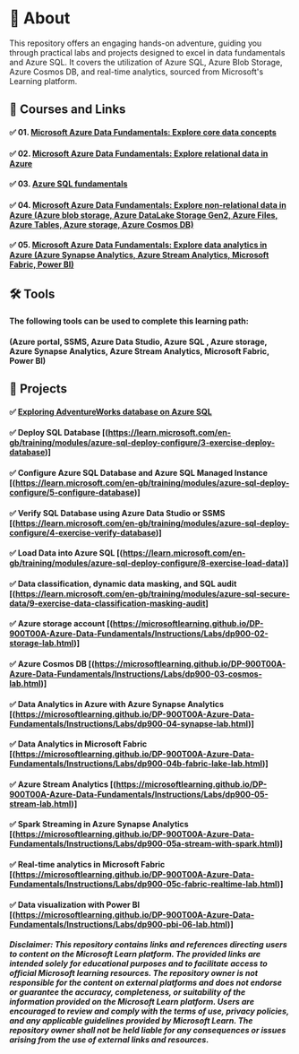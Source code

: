 # 📄 About
This repository offers an engaging hands-on adventure, guiding you through practical labs and projects designed to excel in data fundamentals and Azure SQL. It covers the utilization of Azure SQL, Azure Blob Storage, Azure Cosmos DB, and real-time analytics, sourced from Microsoft's Learning platform.

## 📑 Courses and Links
#### ✅ 01. [Microsoft Azure Data Fundamentals: Explore core data concepts](https://learn.microsoft.com/en-gb/training/paths/azure-data-fundamentals-explore-core-data-concepts/)
#### ✅ 02. [Microsoft Azure Data Fundamentals: Explore relational data in Azure](https://learn.microsoft.com/en-gb/training/paths/azure-data-fundamentals-explore-relational-data/)
#### ✅ 03. [Azure SQL fundamentals](https://learn.microsoft.com/en-gb/training/paths/azure-sql-fundamentals/)
#### ✅ 04. [Microsoft Azure Data Fundamentals: Explore non-relational data in Azure (Azure blob storage, Azure DataLake Storage Gen2, Azure Files, Azure Tables, Azure storage, Azure Cosmos DB)](https://learn.microsoft.com/en-gb/training/paths/azure-data-fundamentals-explore-non-relational-data/)
#### ✅ 05. [Microsoft Azure Data Fundamentals: Explore data analytics in Azure (Azure Synapse Analytics, Azure Stream Analytics, Microsoft Fabric, Power BI)](https://learn.microsoft.com/en-gb/training/paths/azure-data-fundamentals-explore-data-warehouse-analytics/)

## 🛠️ Tools
#### The following tools can be used to complete this learning path:
#### (Azure portal, SSMS, Azure Data Studio, Azure SQL , Azure storage,  Azure Synapse Analytics, Azure Stream Analytics, Microsoft Fabric, Power BI)
       
## 📂 Projects
#### ✅ [Exploring AdventureWorks database on Azure SQL](https://microsoftlearning.github.io/DP-900T00A-Azure-Data-Fundamentals/Instructions/Labs/dp900-01-sql-lab.html)
#### ✅ Deploy SQL Database [(https://learn.microsoft.com/en-gb/training/modules/azure-sql-deploy-configure/3-exercise-deploy-database)]
#### ✅ Configure Azure SQL Database and Azure SQL Managed Instance [(https://learn.microsoft.com/en-gb/training/modules/azure-sql-deploy-configure/5-configure-database)]
#### ✅ Verify SQL Database using Azure Data Studio or SSMS [(https://learn.microsoft.com/en-gb/training/modules/azure-sql-deploy-configure/4-exercise-verify-database)]
#### ✅ Load Data into Azure SQL [(https://learn.microsoft.com/en-gb/training/modules/azure-sql-deploy-configure/8-exercise-load-data)]
#### ✅ Data classification, dynamic data masking, and SQL audit [(https://learn.microsoft.com/en-gb/training/modules/azure-sql-secure-data/9-exercise-data-classification-masking-audit]
#### ✅ Azure storage account [(https://microsoftlearning.github.io/DP-900T00A-Azure-Data-Fundamentals/Instructions/Labs/dp900-02-storage-lab.html)]
#### ✅ Azure Cosmos DB [(https://microsoftlearning.github.io/DP-900T00A-Azure-Data-Fundamentals/Instructions/Labs/dp900-03-cosmos-lab.html)]
#### ✅ Data Analytics in Azure with Azure Synapse Analytics [(https://microsoftlearning.github.io/DP-900T00A-Azure-Data-Fundamentals/Instructions/Labs/dp900-04-synapse-lab.html)]
#### ✅ Data Analytics in Microsoft Fabric [(https://microsoftlearning.github.io/DP-900T00A-Azure-Data-Fundamentals/Instructions/Labs/dp900-04b-fabric-lake-lab.html)]
#### ✅ Azure Stream Analytics [(https://microsoftlearning.github.io/DP-900T00A-Azure-Data-Fundamentals/Instructions/Labs/dp900-05-stream-lab.html)]
#### ✅ Spark Streaming in Azure Synapse Analytics [(https://microsoftlearning.github.io/DP-900T00A-Azure-Data-Fundamentals/Instructions/Labs/dp900-05a-stream-with-spark.html)]
#### ✅ Real-time analytics in Microsoft Fabric [(https://microsoftlearning.github.io/DP-900T00A-Azure-Data-Fundamentals/Instructions/Labs/dp900-05c-fabric-realtime-lab.html)]
#### ✅ Data visualization with Power BI [(https://microsoftlearning.github.io/DP-900T00A-Azure-Data-Fundamentals/Instructions/Labs/dp900-pbi-06-lab.html)]



##### Disclaimer: This repository contains links and references directing users to content on the Microsoft Learn platform. The provided links are intended solely for educational purposes and to facilitate access to official Microsoft learning resources. The repository owner is not responsible for the content on external platforms and does not endorse or guarantee the accuracy, completeness, or suitability of the information provided on the Microsoft Learn platform. Users are encouraged to review and comply with the terms of use, privacy policies, and any applicable guidelines provided by Microsoft Learn. The repository owner shall not be held liable for any consequences or issues arising from the use of external links and resources.
